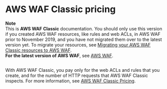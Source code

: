 # AWS WAF Classic pricing<a name="classic-aws-waf-pricing"></a>

**Note**  
This is **AWS WAF Classic** documentation\. You should only use this version if you created AWS WAF resources, like rules and web ACLs, in AWS WAF prior to November 2019, and you have not migrated them over to the latest version yet\. To migrate your resources, see [Migrating your AWS WAF Classic resources to AWS WAF](waf-migrating-from-classic.md)\.  
**For the latest version of AWS WAF**, see [AWS WAF](waf-chapter.md)\. 

## <a name="classic-waf-pricing"></a>

With AWS WAF Classic, you pay only for the web ACLs and rules that you create, and for the number of HTTP requests that AWS WAF Classic inspects\. For more information, see [AWS WAF Classic Pricing](http://aws.amazon.com/waf/pricing/)\. 